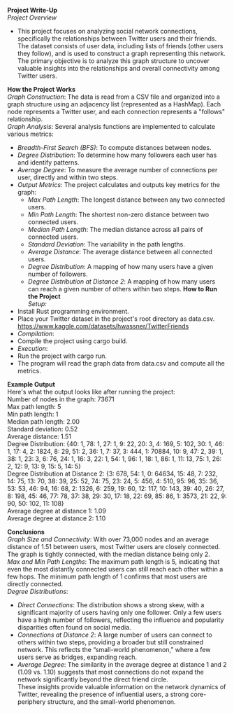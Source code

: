 **Project Write-Up**  
*Project Overview*  
- This project focuses on analyzing social network connections, specifically the relationships between Twitter users and their friends. The dataset consists of user data, including lists of friends (other users they follow), and is used to construct a graph representing this network. The primary objective is to analyze this graph structure to uncover valuable insights into the relationships and overall connectivity among Twitter users.  
  
**How the Project Works**  
*Graph Construction*: The data is read from a CSV file and organized into a graph structure using an adjacency list (represented as a HashMap). Each node represents a Twitter user, and each connection represents a "follows" relationship.  
*Graph Analysis*: Several analysis functions are implemented to calculate various metrics:  
- *Breadth-First Search (BFS)*: To compute distances between nodes.
- *Degree Distribution*: To determine how many followers each user has and identify patterns.  
- *Average Degree*: To measure the average number of connections per user, directly and within two steps.  
- *Output Metrics*: The project calculates and outputs key metrics for the graph:  
  - *Max Path Length*: The longest distance between any two connected users.
  - *Min Path Length*: The shortest non-zero distance between two connected users.
  - *Median Path Length*: The median distance across all pairs of connected users.
  - *Standard Deviation*: The variability in the path lengths.
  - *Average Distance*: The average distance between all connected users.
  - *Degree Distribution*: A mapping of how many users have a given number of followers.
  - *Degree Distribution at Distance 2*: A mapping of how many users can reach a given number of others within two steps.
**How to Run the Project**  
*Setup:*  
 - Install Rust programming environment.  
 - Place your Twitter dataset in the project's root directory as data.csv. https://www.kaggle.com/datasets/hwassner/TwitterFriends  
 - *Compilation*:  
  - Compile the project using cargo build.  
 - *Execution*:  
  - Run the project with cargo run.  
  - The program will read the graph data from data.csv and compute all the metrics.
  
**Example Output**  
Here's what the output looks like after running the project:  
Number of nodes in the graph: 73671  
Max path length: 5  
Min path length: 1  
Median path length: 2.00  
Standard deviation: 0.52  
Average distance: 1.51  
Degree Distribution: {40: 1, 78: 1, 27: 1, 9: 22, 20: 3, 4: 169, 5: 102, 30: 1, 46: 1, 17: 4, 2: 1824, 8: 29, 51: 2, 36: 1, 7: 37, 3: 444, 1: 70884, 10: 9, 47: 2, 39: 1, 38: 1, 23: 3, 6: 76, 24: 1, 16: 3, 22: 1, 54: 1, 96: 1, 18: 1, 86: 1, 11: 13, 75: 1, 26: 2, 12: 9, 13: 9, 15: 5, 14: 5}  
Degree Distribution at Distance 2: {3: 678, 54: 1, 0: 64634, 15: 48, 7: 232, 14: 75, 13: 70, 38: 39, 25: 52, 74: 75, 23: 24, 5: 456, 4: 510, 95: 96, 35: 36, 53: 53, 46: 94, 16: 68, 2: 1326, 6: 259, 19: 60, 12: 117, 10: 143, 39: 40, 26: 27, 8: 198, 45: 46, 77: 78, 37: 38, 29: 30, 17: 18, 22: 69, 85: 86, 1: 3573, 21: 22, 9: 90, 50: 102, 11: 108}  
Average degree at distance 1: 1.09  
Average degree at distance 2: 1.10  

**Conclusions**  
*Graph Size and Connectivity*: With over 73,000 nodes and an average distance of 1.51 between users, most Twitter users are closely connected. The graph is tightly connected, with the median distance being only 2.  
*Max and Min Path Lengths*: The maximum path length is 5, indicating that even the most distantly connected users can still reach each other within a few hops. The minimum path length of 1 confirms that most users are directly connected.  
*Degree Distributions*:  
 - *Direct Connections*: The distribution shows a strong skew, with a significant majority of users having only one follower. Only a few users have a high number of followers, reflecting the influence and popularity disparities often found on social media.  
 - *Connections at Distance 2*: A large number of users can connect to others within two steps, providing a broader but still constrained network. This reflects the “small-world phenomenon,” where a few users serve as bridges, expanding reach.  
 - *Average Degree*: The similarity in the average degree at distance 1 and 2 (1.09 vs. 1.10) suggests that most connections do not expand the network significantly beyond the direct friend circle.  
These insights provide valuable information on the network dynamics of Twitter, revealing the presence of influential users, a strong core-periphery structure, and the small-world phenomenon.  
